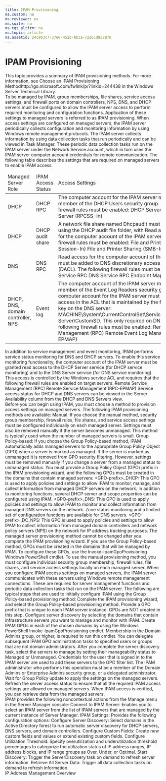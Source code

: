 ```yaml
---
title: IPAM Provisioning
ms.custom: na
ms.reviewer: na
ms.suite: na
ms.tgt_pltfrm: na
ms.topic: article
ms.assetid: 24c903c7-37e6-452b-bb3a-72265d932870
---
```

# IPAM Provisioning
<?xml version="1.0" encoding="utf-8"?>
<developerConceptualDocument xmlns="http://ddue.schemas.microsoft.com/authoring/2003/5" xmlns:xlink="http://www.w3.org/1999/xlink" xmlns:xsi="http://www.w3.org/2001/XMLSchema-instance" xsi:schemaLocation="http://ddue.schemas.microsoft.com/authoring/2003/5 http://dduestorage.blob.core.windows.net/ddueschema/developer.xsd">
  <introduction>
    <para>This topic provides a summary of IPAM provisioning methods. For more information, see <externalLink><linkText>Choose an IPAM Provisioning Method</linkText><linkUri>http://go.microsoft.com/fwlink/p/?linkid=244438</linkUri></externalLink> in the Windows Server Technical Library.</para>
  </introduction>
  <section>
    <title>What is IPAM provisioning?</title>
    <content>
      <para>To be managed by IPAM, group memberships, file shares, service access settings, and firewall ports on domain controllers, NPS, DNS, and DHCP servers must be configured to allow the IPAM server access to perform required monitoring and configuration functions. Application of these settings to managed servers is referred to as IPAM provisioning.</para>
      <para>When access settings are configured on managed servers, the IPAM server periodically collects configuration and monitoring information by using Windows remote management protocols. The IPAM server collects information by using data collection tasks that run periodically and can be viewed in Task Manager. These periodic data collection tasks run on the IPAM server under the Network Service account, which in turn uses the IPAM server computer account credentials for remote communication. </para>
      <para>The following table describes the settings that are required on managed servers to enable IPAM access.</para>
      <table xmlns:caps="http://schemas.microsoft.com/build/caps/2013/11">
        <thead>
          <tr>
            <TD>
              <para>Managed Server Role</para>
            </TD>
            <TD>
              <para>IPAM Access Status</para>
            </TD>
            <TD>
              <para>Access Settings</para>
            </TD>
          </tr>
        </thead>
        <tbody>
          <tr>
            <TD>
              <para>DHCP</para>
            </TD>
            <TD>
              <para>DHCP RPC</para>
            </TD>
            <TD>
              <para>The computer account for the IPAM server must be a member of the DHCP Users security group.</para>
              <para>The following firewall rules must be enabled:</para>
              <list class="bullet">
                <listItem>
                  <para>DHCP Server (RPC-In)</para>
                </listItem>
                <listItem>
                  <para>DHCP Server (RPCSS-In)</para>
                </listItem>
              </list>
            </TD>
          </tr>
          <tr>
            <TD>
              <para>DHCP</para>
            </TD>
            <TD>
              <para>DHCP audit share</para>
            </TD>
            <TD>
              <para>A network file share named <system>Dhcpaudit</system> must be created using the DHCP audit file folder, with Read access enabled for the computer account of the IPAM server.</para>
              <para>The following firewall rules must be enabled:</para>
              <list class="bullet">
                <listItem>
                  <para>File and Printer Sharing (NB-Session-In)</para>
                </listItem>
                <listItem>
                  <para>File and Printer Sharing (SMB-In)</para>
                </listItem>
              </list>
            </TD>
          </tr>
          <tr>
            <TD>
              <para>DNS</para>
            </TD>
            <TD>
              <para>DNS RPC</para>
            </TD>
            <TD>
              <para>Read access for the computer account of the IPAM server must be added to DNS discretionary access control list (DACL).</para>
              <para>The following firewall rules must be enabled:</para>
              <list class="bullet">
                <listItem>
                  <para>DNS Service RPC</para>
                </listItem>
                <listItem>
                  <para>DNS Service RPC Endpoint Mapper</para>
                </listItem>
              </list>
            </TD>
          </tr>
          <tr>
            <TD>
              <para>DHCP, DNS, domain controller, NPS</para>
            </TD>
            <TD>
              <para>Event log</para>
            </TD>
            <TD>
              <para>The computer account of the IPAM server must be a member of the Event Log Readers security group.</para>
              <para>The computer account for the IPAM server must be granted read access in the ACL that is maintained by the following registry key on the DNS server: MACHINE\System\CurrentControlSet\Services\Eventlog\DNS Server\CustomSD. This only required on DNS servers.</para>
              <para>The following firewall rules must be enabled:</para>
              <list class="bullet">
                <listItem>
                  <para>Remote Event Log Management (RPC)</para>
                </listItem>
                <listItem>
                  <para>Remote Event Log Management (RPC-EPMAP)</para>
                </listItem>
              </list>
            </TD>
          </tr>
        </tbody>
      </table>
      <para>In addition to service management and event monitoring, IPAM performs service status monitoring for DNS and DHCP servers. To enable this service monitoring functionality, the computer account of the IPAM server must be granted read access to the DHCP Server service (for DHCP service monitoring) and to the DNS Server service (for DNS service monitoring). This access is controlled by the Windows service ACL and requires that the following firewall rules are enabled on target servers:</para>
      <list class="bullet">
        <listItem>
          <para>Remote Service Management (RPC)</para>
        </listItem>
        <listItem>
          <para>Remote Service Management (RPC-EPMAP)</para>
        </listItem>
      </list>
      <para>Service access status for DHCP and DNS servers can be viewed in the Server Availability column from the DHCP and DNS Servers view.</para>
    </content>
  </section>
  <section>
    <title>Provisioning methods</title>
    <content>
      <para>Before you can begin using IPAM, you must choose a method to provision access settings on managed servers. The following IPAM provisioning methods are available:</para>
      <list class="nobullet">
        <listItem>
          <para>
            <embeddedLabel>Manual</embeddedLabel>: If you choose the manual method, security group membership, firewall rules, file shares, and service access settings must be configured individually on each managed server. Settings must also be removed manually if the server becomes unmanaged. This method is typically used when the number of managed servers is small.</para>
        </listItem>
        <listItem>
          <para>
            <embeddedLabel>Group Policy-based</embeddedLabel>: If you choose the Group Policy-based method, IPAM automatically adds managed servers to the appropriate Group Policy Object (GPO) when a server is marked as managed. If the server is marked as unmanaged it is removed from GPO security filtering. However, settings must be removed manually if you change a server from a managed status to unmanaged status. You must provide a Group Policy Object (GPO) prefix in the IPAM provisioning wizard, and the following GPOs must be created in the domains that contain managed servers:</para>
          <list class="bullet">
            <listItem>
              <para>
                <embeddedLabel>&lt;GPO-prefix&gt;_DHCP</embeddedLabel>: This GPO is used to apply policies and settings to allow IPAM to monitor, manage, and collect information from managed DHCP servers on the network. In addition to monitoring functions, several DHCP server and scope properties can be configured using IPAM.</para>
            </listItem>
            <listItem>
              <para>
                <embeddedLabel>&lt;GPO-prefix&gt;_DNS</embeddedLabel>: This GPO is used to apply policies and settings to allow IPAM to monitor and collect information from managed DNS servers on the network. Zone status monitoring and a limited set of configuration functions are available for DNS servers.</para>
            </listItem>
            <listItem>
              <para>
                <embeddedLabel>&lt;GPO-prefix&gt;_DC_NPS</embeddedLabel>: This GPO is used to apply policies and settings to allow IPAM to collect information from managed domain controllers and network policy servers (NPS) on the network for IP address tracking purposes.</para>
            </listItem>
          </list>
        </listItem>
      </list>
      <alert class="important">
        <para>The managed server provisioning method cannot be changed after you complete the IPAM provisioning wizard.</para>
      </alert>
      <para>If you use the Group Policy-based method, GPOs must be created in the domains that will be managed by IPAM. To configure these GPOs, use the <system>Invoke-IpamGpoProvisioning</system> Windows PowerShell cmdlet. To use the manual provisioning method, you must configure individual security group membership, firewall rules, file shares, and service access settings locally on each managed server.</para>
      <para>When you configure IPAM access settings on managed servers, the IPAM server communicates with these servers using Windows remote management connections. These are required for server management functions and periodic data collection tasks that run on the IPAM server.</para>
      <para>The following are typical steps that are used to initially configure IPAM using the Group Policy-based provisioning method:</para>
      <list class="ordered">
        <listItem>
          <para>Complete the IPAM provisioning wizard, and select the Group Policy-based provisioning method. Provide a GPO prefix that is unique to each IPAM server instance. GPOs are NOT created in this step.</para>
        </listItem>
        <listItem>
          <para>Configure server discovery by selecting the domains that contain infrastructure servers you want to manage and monitor with IPAM.</para>
        </listItem>
        <listItem>
          <para>Create IPAM GPOs in each of the chosen domains by using the Windows PowerShell <system>Invoke-IpamGpoProvisioning</system> cmdlet. Membership in the Domain Admins group, or higher, is required to run this cmdlet. You can delegate subsequent IPAM GPO administration tasks to specified users or groups that are not domain administrators.</para>
        </listItem>
        <listItem>
          <para>After you complete the server discovery task, select the servers to manage by setting their manageability status to Managed or Unmanaged. Credentials for the user that is signed in to the IPAM server are used to add these servers to the GPO filter list. The IPAM administrator who performs this operation must be a member of the Domain Admins or Enterprise Admins security group, or a delegated administrator.</para>
        </listItem>
        <listItem>
          <para>Wait for Group Policy update to apply the settings on the managed servers. Refresh the server access status to ensure that all the required IPAM access settings are allowed on managed servers.</para>
        </listItem>
        <listItem>
          <para>When IPAM access is verified, you can retrieve data from the managed servers.</para>
        </listItem>
      </list>
    </content>
  </section>
  <section>
    <title>Common management actions</title>
    <content>
      <para>IPAM provides the following noncontextual actions from the Manage menu in the Server Manager console:</para>
      <list class="nobullet">
        <listItem>
          <para>
            <embeddedLabel>Connect to IPAM Server</embeddedLabel>: Enables you to select an IPAM server from the list of IPAM servers that are managed by the current instance of Server Manager.</para>
        </listItem>
        <listItem>
          <para>
            <embeddedLabel>IPAM Settings</embeddedLabel>: Provides the following configuration options:</para>
          <list class="bullet">
            <listItem>
              <para>
                <embeddedLabel>Configure Server Discovery</embeddedLabel>: Select domains in the Active Directory forest to run automatic server discovery for DHCP servers, DNS servers, and domain controllers.</para>
            </listItem>
            <listItem>
              <para>
                <embeddedLabel>Configure Custom Fields</embeddedLabel>: Create new custom fields and values or extend existing custom fields.</para>
            </listItem>
            <listItem>
              <para>
                <embeddedLabel>Configure Utilization Threshold</embeddedLabel>: Specify overutilization and underutilization threshold percentages to categorize the utilization status of IP address ranges, IP address blocks, and IP range groups as Over, Under, or Optimal.</para>
            </listItem>
          </list>
        </listItem>
        <listItem>
          <para>
            <embeddedLabel>Start Discovery</embeddedLabel>: Trigger the ServerDiscovery task on demand to refresh server information.</para>
        </listItem>
        <listItem>
          <para>
            <embeddedLabel>Retrieve All Server Data</embeddedLabel>: Trigger all data collection tasks on demand to refresh information.</para>
        </listItem>
      </list>
    </content>
  </section>
  <section>
    <title>See also</title>
    <content>
      <para>
        <legacyLink xlink:href="9035778c-7ab3-42d0-8540-45a163c1d46b">IP Address Management Overview</legacyLink>
      </para>
    </content>
  </section>
  <relatedTopics />
</developerConceptualDocument>

